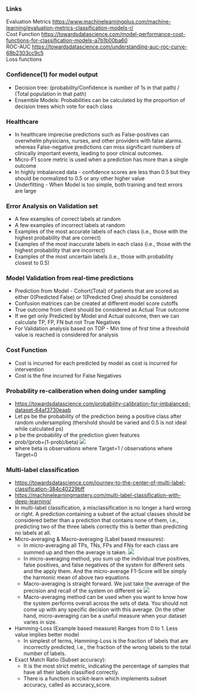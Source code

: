 ### Links
Evaluation Metrics https://www.machinelearningplus.com/machine-learning/evaluation-metrics-classification-models-r/ <br/>
Cost Function https://towardsdatascience.com/model-performance-cost-functions-for-classification-models-a7b1b00ba60 <br/>
ROC-AUC https://towardsdatascience.com/understanding-auc-roc-curve-68b2303cc9c5 <br/>
Loss functions 

### Confidence(1) for model output
* Decision tree: (probability/Confidence is number of 1s in that path) / (Total population in that path)
* Ensemble Models: Probabilities can be calculated by the proportion of decision trees which vote for each class

### Healthcare
* In healthcare imprecise predictions such as False-positives can overwhelm physicians, nurses, and other providers with false alarms. whereas False-negative predictions can miss significant numbers of clinically important events, leading to poor clinical outcomes.
* Micro-F1 score metric is used when a prediction has more than a single outcome
* In highly imbalanced data - confidence scores are less than 0.5 but they should be normalized to 0.5 or any other higher value
* Underfitting - When Model is too simple, both training and test errors are large <br/>

### Error Analysis on Validation set 
* A few examples of correct labels at random
* A few examples of incorrect labels at random
* Examples of the most accurate labels of each class (i.e., those with the highest probability that are correct)
* Examples of the most inaccurate labels in each class (i.e., those with the highest probability that are incorrect)
* Examples of the most uncertain labels (i.e., those with probability closest to 0.5)


### Model Validation from real-time predictions
* Prediction from Model - Cohort(Total) of patients that are scored as either 0(Predicted False) or 1(Predicted One) should be considered
* Confusion matrices can be created at different model score cutoffs
* True outcome from client should be considered as Actual True outcome
* If we get only Predicted by Model and Actual outcome, then we can calculate TP, FP, FN but not True Negatives
* For Validation analysis based on TOP - Min time of first time a threshold value is reached is considered for analysis

### Cost Function
* Cost is incurred for each predicted by model as cost is incurred for intervention
* Cost is the fine incurred for False Negatives

### Probability re-caliberation when doing under sampling
* https://towardsdatascience.com/probability-calibration-for-imbalanced-dataset-64af3730eaab
* Let ps be the probability of the prediction being a positive class after random undersampling (thershold should be varied and 0.5 is not ideal while calculated ps)
* p be the probability of the prediction given features 
* prob/(prob+(1-prob)/beta)
![](https://miro.medium.com/max/248/1*w-VK4WWmFxE5Gb25BhEY3g.png)
* where beta is observations where Target=1 / observations where Target=0

### Multi-label classification
* https://towardsdatascience.com/journey-to-the-center-of-multi-label-classification-384c40229bff
* https://machinelearningmastery.com/multi-label-classification-with-deep-learning/
* In multi-label classification, a misclassification is no longer a hard wrong or right. A prediction containing a subset of the actual classes should be considered better than a prediction that contains none of them, i.e., predicting two of the three labels correctly this is better than predicting no labels at all.
* Micro-averaging & Macro-averaging (Label based measures):
  * In micro-averaging all TPs, TNs, FPs and FNs for each class are summed up and then the average is taken.
  ![](https://miro.medium.com/max/617/1*nWbsBPAFl3WmU_bgtahqKQ.png)
  * In micro-averaging method, you sum up the individual true positives, false positives, and false negatives of the system for different sets and the apply them. And the micro-average F1-Score will be simply the harmonic mean of above two equations.
  * Macro-averaging is straight forward. We just take the average of the precision and recall of the system on different se
  ![](https://miro.medium.com/max/537/1*AwYON8c48oMm5AcqVxLiWQ.png)
  * Macro-averaging method can be used when you want to know how the system performs overall across the sets of data. You should not come up with any specific decision with this average. On the other hand, micro-averaging can be a useful measure when your dataset varies in size.
* Hamming-Loss (Example based measure) Ranges from 0 to 1. Less value implies better model
  * In simplest of terms, Hamming-Loss is the fraction of labels that are incorrectly predicted, i.e., the fraction of the wrong labels to the total number of labels.
* Exact Match Ratio (Subset accuracy):
  * It is the most strict metric, indicating the percentage of samples that have all their labels classified correctly.
  * There is a function in scikit-learn which implements subset accuracy, called as accuracy_score.





